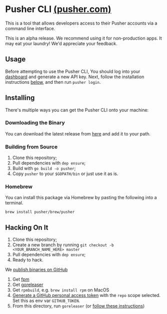 # Pusher CLI [(pusher.com)](https://pusher.com)

This is a tool that allows developers access to their Pusher accounts via a command line interface. 

This is an alpha release. We recommend using it for non-production apps. It may eat your laundry! We'd appreciate your feedback.

## Usage

Before attempting to use the Pusher CLI, You should log into your [dashboard](https://dashboard.pusher.com/accounts/edit) and generate a new API key. Next, follow the installation instructions [below](#installing), and then run `pusher login`.

## Installing

There's multiple ways you can get the Pusher CLI onto your machine:

### Downloading the Binary

You can download the latest release from [here](https://github.com/pusher/cli/releases) and add it to your path.

### Building from Source

1. Clone this repository;
1. Pull dependencies with `dep ensure`;
1. Build with `go build -o pusher`;
1. Copy `pusher` to your `$GOPATH/bin` or just use it as is.

### Homebrew

You can install this package via Homebrew by pasting the following into a terminal.

```
brew install pusher/brew/pusher
```

## Hacking On It

1. Clone this repository;
1. Create a new branch by running `git checkout -b <YOUR_BRANCH_NAME_HERE> master`
1. Pull dependencies with `dep ensure`;
1. Ready to hack.

We [publish binaries on GitHub](https://github.com/pusher/cli/releases)

1. Get [fpm](https://github.com/jordansissel/fpm)
1. Get [goreleaser](https://goreleaser.com/)
1. Get `rpmbuild`, e.g. `brew install rpm` on MacOS
1. [Generate a GitHub personal access token](https://github.com/settings/tokens)
   with the `repo` scope selected.
   Set this as env var `GITHUB_TOKEN`.
1. From this directory, run `goreleaser` (or [follow these instructions](https://goreleaser.com/#releasing))